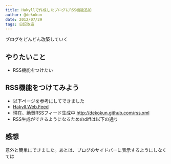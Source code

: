 ```yaml
---
title: Hakyllで作成したブログにRSS機能追加
author: @dekokun
date: 2012/07/29
tags: 日記改造
---
```


ブログをどんどん改築していく

## やりたいこと

* RSS機能をつけたい

## RSS機能をつけてみよう

* 以下ページを参考にしてできました
* [Hakyll.Web.Feed](http://hackage.haskell.org/packages/archive/hakyll/3.2.7.2/doc/html/Hakyll-Web-Feed.html)
* 現在、絶賛RSSフィード生成中 http://dekokun.github.com/rss.xml
* RSS生成ができるようになるためのdiffは以下の通り

<script src="https://gist.github.com/3196214.js?file=hakyll.diff"></script>

## 感想

意外と簡単にできました。あとは、ブログのサイドバーに表示するようにしなくては
